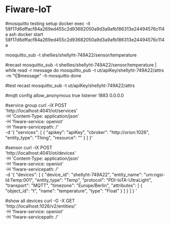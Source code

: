 # Fiware-IoT

#mosquitto testing setup
docker exec -it 58f17d6dffacf84a269ed455c2d93682050a9d3a9afb186313e24494576c114a ash
docker start 58f17d6dffacf84a269ed455c2d93682050a9d3a9afb186313e24494576c114a

mosquitto_sub -t shellies/shellyht-749A22/sensor/temperature

#recast
mosquitto_sub -t shellies/shellyht-749A22/sensor/temperature | while read -r message
do
    mosquitto_pub -t ut/apiKey/shellyht-749A22/attrs -m "t|$message" -h mosquitto
done

#test recast
mosquitto_sub -t ut/apiKey/shellyht-749A22/attrs

#mqtt config
allow_anonymous true
listener 1883 0.0.0.0

#service group
curl -iX POST \
  'http://localhost:4041/iot/services' \
  -H 'Content-Type: application/json' \
  -H 'fiware-service: openiot' \
  -H 'fiware-servicepath: /' \
  -d '{
 "services": [
   {
     "apikey":      "apiKey",
     "cbroker":     "http://orion:1026",
     "entity_type": "Thing",
     "resource":    ""
   }
 ]
}'

#sensor
curl -iX POST \
  'http://localhost:4041/iot/devices' \
  -H 'Content-Type: application/json' \
  -H 'fiware-service: openiot' \
  -H 'fiware-servicepath: /' \
  -d '{
 "devices": [
   {
     "device_id":   "shellyht-749A22",
     "entity_name": "urn:ngsi-ld:Temp:001",
     "entity_type": "Temp",
     "protocol":    "PDI-IoTA-UltraLight",
     "transport":   "MQTT",
     "timezone":    "Europe/Berlin",
     "attributes": [
       { "object_id": "t", "name": "temperature", "type": "Float" }
     ]
   }
 ]
}
'

#show all devices
curl -G -X GET \
  'http://localhost:1026/v2/entities/' \
  -H 'fiware-service: openiot' \
  -H 'fiware-servicepath: /'
